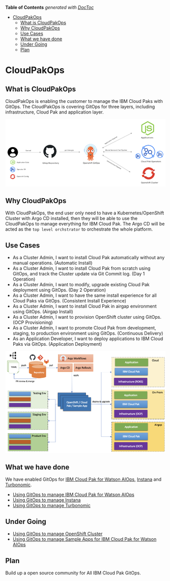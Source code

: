 <!-- START doctoc generated TOC please keep comment here to allow auto update -->
<!-- DON'T EDIT THIS SECTION, INSTEAD RE-RUN doctoc TO UPDATE -->
**Table of Contents**  *generated with [DocToc](https://github.com/thlorenz/doctoc)*

- [CloudPakOps](#cloudpakops)
  - [What is CloudPakOps](#what-is-cloudpakops)
  - [Why CloudPakOps](#why-cloudpakops)
  - [Use Cases](#use-cases)
  - [What we have done](#what-we-have-done)
  - [Under Going](#under-going)
  - [Plan](#plan)

<!-- END doctoc generated TOC please keep comment here to allow auto update -->

<!--
 Copyright 2021 guangyaliu
 
 Licensed under the Apache License, Version 2.0 (the "License");
 you may not use this file except in compliance with the License.
 You may obtain a copy of the License at
 
     http://www.apache.org/licenses/LICENSE-2.0
 
 Unless required by applicable law or agreed to in writing, software
 distributed under the License is distributed on an "AS IS" BASIS,
 WITHOUT WARRANTIES OR CONDITIONS OF ANY KIND, either express or implied.
 See the License for the specific language governing permissions and
 limitations under the License.
-->

# CloudPakOps

## What is CloudPakOps

CloudPakOps is enabling the customer to manage the IBM Cloud Paks with GitOps. The CloudPakOps is covering GitOps for three layers, including infrastructure, Cloud Pak and application layer.

![CloudPakOps Overview](./images/cloudpakops-overview.png)

## Why CloudPakOps

With CloudPakOps, the end user only need to have a Kubernetes/OpenShift Cluster with Argo CD installed, then they will be able to use the CloudPakOps to manage everything for IBM Cloud Pak. The Argo CD will be acted as the `top level orchstrator` to orchestrate the whole platform.

## Use Cases

- As a Cluster Admin, I want to install Cloud Pak automatically without any manual operations. (Automatic Install)
- As a Cluster Admin, I want to install Cloud Pak from scratch using GitOps, and track the Cluster update via Git Commit log. (Day 1 Operation)
- As a Cluster Admin, I want to modify, upgrade existing Cloud Pak deployment using GitOps. (Day 2 Operation)
- As a Cluster Admin, I want to have the same install experience for all Cloud Paks via GitOps. (Consistent Install Experience)
- As a Cluster Admin, I want to install Cloud Pak in airgap environment using GitOps. (Airgap Install)
- As a Cluster Admin, I want to provision OpenShift cluster using GitOps. (OCP Provisioning)
- As a Cluster Admin, I want to promote Cloud Pak from development, staging, to production environment using GitOps. (Continuous Delivery)
- As an Application Developer, I want to deploy applications to IBM Cloud Paks via GitOps. (Application Deployment)

![IBM Cloud Pak GitOps](./images/cpk-gitops.png)

## What we have done

We have enabled GitOps for [IBM Cloud Pak for Watson AIOps](https://www.ibm.com/cloud/cloud-pak-for-watson-aiops), [Instana](https://www.turbonomic.com/) and [Turbonomic](https://www.instana.com/).

- [Using GitOps to manage IBM Cloud Pak for Watson AIOps](https://github.com/cloud-pak-gitops/cp4waiops-gitops)
- [Using GitOps to manage Instana](https://github.com/cloud-pak-gitops/instana-gitops)
- [Using GitOps to manage Turbonomic](https://github.com/cloud-pak-gitops/turbo-gitops)

## Under Going

- [Using GitOps to manage OpenShift Cluster](https://github.com/cloud-pak-gitops/openshift-gitops)
- [Using GitOps to manage Sample Apps for IBM Cloud Pak for Watson AIOps](https://github.com/cloud-pak-gitops/sample-app-gitops)


## Plan

Build up a open source community for All IBM Cloud Pak GitOps.


